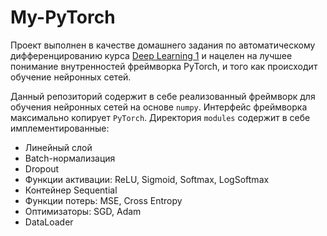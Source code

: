 # My-PyTorch
Проект выполнен в качестве домашнего задания по автоматическому дифференцированию курса [Deep Learning 1](https://github.com/isadrtdinov/intro-to-dl-hse) и нацелен на лучшее понимание внутренностей фреймворка PyTorch, и того как происходит обучение нейронных сетей.

Данный репозиторий содержит в себе реализованный фреймворк для обучения нейронных сетей на основе `numpy`. Интерфейс фреймворка максимально копирует `PyTorch`. Директория `modules` содержит в себе имплементированные:
- Линейный слой
- Batch-нормализация
- Dropout
- Функции активации: ReLU, Sigmoid, Softmax, LogSoftmax
- Контейнер Sequential
- Функции потерь: MSE, Cross Entropy
- Оптимизаторы: SGD, Adam
- DataLoader
